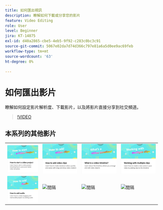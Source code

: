 ```yaml
---
title: 如何匯出視訊
description: 瞭解如何下載或分享您的影片
feature: Video Editing
role: User
level: Beginner
jira: KT-14875
exl-id: d40a2865-cbe5-4eb5-9f92-c283c0bc3c91
source-git-commit: 5067e02da7d74d366c797e81a6a5d0ee9ac69feb
workflow-type: tm+mt
source-wordcount: '63'
ht-degree: 0%

---
```


# 如何匯出影片

瞭解如何設定影片解析度、下載影片，以及將影片直接分享到社交頻道。

>[!VIDEO](https://video.tv.adobe.com/v/3436026?quality=12&learn=on&hidetitle=true&captions=chi_hant)

## 本系列的其他影片

<table style="table-layout:fixed">
<tr>
   <td>
         <a href="start-video.md">
            <img alt="如何開始影片專案" src="assets/start-video.png" />
         </a>
   </td>
  <td>
         <a href="add-video-clips.md">
            <img alt="如何新增影片剪輯" src="assets/add-video-clips.png" />
         </a>
   </td>
   <td>
         <a href="video-timeline.md">
            <img alt="什麼是影片時間軸？" src="assets/video-timeline.png" />
         </a>
   </td>
   <td>
         <a href="multiple-clips.md">
            <img alt="使用多個剪輯" src="assets/multiple-clips.png" />
         </a>
   </td>
</tr>
<tr>
  <td>
         <a href="add-audio-video.md">
            <img alt="如何新增音訊" src="assets/add-audio-video.png" />
         </a>
   </td>
   <td>
    <img alt="間隔" src="../assets/Gray_thumbnail.png" />
    <div>
    <br>
   </td>
   <td>
    <img alt="間隔" src="../assets/Gray_thumbnail.png" />
    <div>
    <br>
   </td>
   <td>
    <img alt="間隔" src="../assets/Gray_thumbnail.png" />
    <div>
    <br>
   </td>
</tr>
</table>
